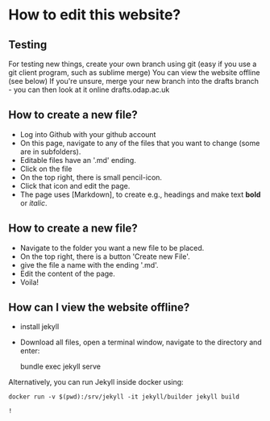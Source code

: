 # How to edit this website?

## Testing

For testing new things, create your own branch using git (easy if you use a git client program, such as sublime merge)
You can view the website offline (see below)
If you're unsure, merge your new branch into the drafts branch - you can then look at it online drafts.odap.ac.uk


## How to create a new file?
* Log into Github with your github account
* On this page, navigate to any of the files that you want to change (some are in subfolders).
* Editable files have an '.md' ending.
* Click on the file
* On the top right, there is small pencil-icon.
* Click that icon and edit the page.
* The page uses [Markdown], to create e.g., headings and make text __bold__ or _italic_.

## How to create a new file?
* Navigate to the folder you want a new file to be placed.
* On the top right, there is a button 'Create new File'.
* give the file a name with the ending '.md'.
* Edit the content of the page.
* Voila!

## How can I view the website offline?

* install jekyll
* Download all files, open a terminal window, navigate to the directory and enter:

     bundle exec jekyll serve




Alternatively, you can run Jekyll inside docker using:

    docker run -v $(pwd):/srv/jekyll -it jekyll/builder jekyll build
    
    !

